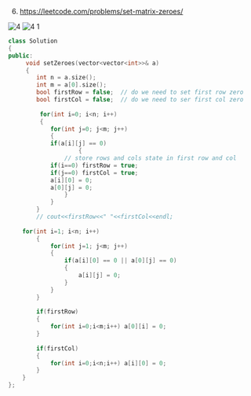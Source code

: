 6. https://leetcode.com/problems/set-matrix-zeroes/

![4](https://user-images.githubusercontent.com/37560890/166398006-19c64719-3c6c-4c22-aa16-a1c1342b6f2e.jpg)
![4 1](https://user-images.githubusercontent.com/37560890/166398040-8da12d9e-94a2-49a1-924b-0912935564d7.jpg)

```cpp
class Solution 
{
public:
     void setZeroes(vector<vector<int>>& a) 
     {
        int n = a.size();
        int m = a[0].size();
        bool firstRow = false;  // do we need to set first row zero
        bool firstCol = false;  // do we need to ser first col zero
     
         for(int i=0; i<n; i++)
         {
            for(int j=0; j<m; j++)
            {
		    if(a[i][j] == 0)
                    { 
		    	// store rows and cols state in first row and col
			if(i==0) firstRow = true;
			if(j==0) firstCol = true;
			a[i][0] = 0;
			a[0][j] = 0;
                }
            }
        }
        // cout<<firstRow<<" "<<firstCol<<endl;
        
	for(int i=1; i<n; i++)
        {
            for(int j=1; j<m; j++)
            {
                if(a[i][0] == 0 || a[0][j] == 0)
                {
                    a[i][j] = 0;
                }
            }
        }
        
        if(firstRow)
        {
            for(int i=0;i<m;i++) a[0][i] = 0;
        }
        
        if(firstCol)
        {
            for(int i=0;i<n;i++) a[i][0] = 0;
        }
    }
};
```
